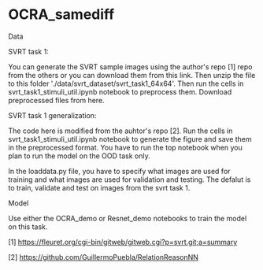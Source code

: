 # OCRA_samediff


Data 

SVRT task 1:

You can generate the SVRT sample images using the author's repo [1] repo from the others or you can download them from this link. Then unzip the file to this folder './data/svrt_dataset/svrt_task1_64x64'. Then run the cells in svrt_task1_stimuli_util.ipynb notebook to preprocess them. Download preprocessed files from here.

SVRT task 1 generalization:

The code here is modified from the auhtor's repo [2]. Run the cells in svrt_task1_stimuli_util.ipynb notebook to generate the figure and save them in the preprocessed format. You have to run the top notebook when you plan to run the model on the OOD task only. 

In the loaddata.py file, you have to specify what images are used for training and what images are used for validation and testing. The defalut is to train, validate and test on images from the svrt task 1. 


Model

Use either the OCRA_demo or Resnet_demo notebooks to train the model on this task. 




[1] https://fleuret.org/cgi-bin/gitweb/gitweb.cgi?p=svrt.git;a=summary

[2] https://github.com/GuillermoPuebla/RelationReasonNN



